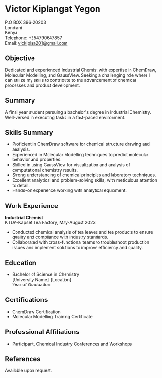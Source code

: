# Victor Kiplangat Yegon

P.O BOX 396-20203  
Londiani  
Kenya  
Telephone: +254790647857  
Email: vickiplaa201@gmail.com  

## Objective

Dedicated and experienced Industrial Chemist with expertise in ChemDraw, Molecular Modelling, and GaussView. Seeking a challenging role where I can utilize my skills to contribute to the advancement of chemical processes and product development.

## Summary

A final year student pursuing a bachelor's degree in Industrial Chemistry. Well-versed in executing tasks in a fast-paced environment.

## Skills Summary

- Proficient in ChemDraw software for chemical structure drawing and analysis.
- Experienced in Molecular Modelling techniques to predict molecular behavior and properties.
- Skilled in using GaussView for visualization and analysis of computational chemistry results.
- Strong understanding of chemical principles and laboratory techniques.
- Excellent analytical and problem-solving skills, with meticulous attention to detail.
- Hands-on experience working with analytical equipment.

## Work Experience

**Industrial Chemist**  
KTDA-Kapset Tea Factory, May-August 2023

- Conducted chemical analysis of tea leaves and tea products to ensure quality and compliance with industry standards.
- Collaborated with cross-functional teams to troubleshoot production issues and implement solutions to improve efficiency and quality.

## Education

- Bachelor of Science in Chemistry  
  [University Name], [Location]  
  Year of Graduation

## Certifications

- ChemDraw Certification
- Molecular Modelling Training Certificate

## Professional Affiliations

- Participant, Chemical Industry Conferences and Workshops

## References

Available upon request.
